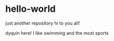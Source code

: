 # hello-world
just another repository
hi to you all!

dyquin here! I like swimming and the most sports

